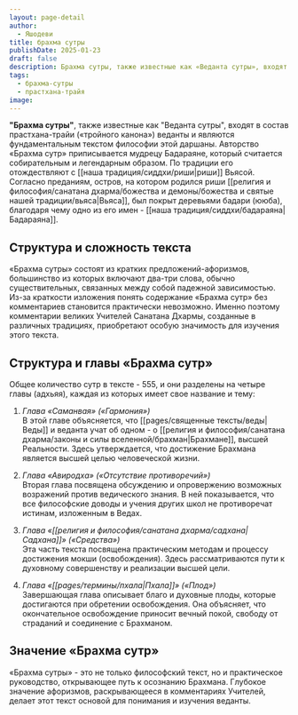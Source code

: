 ```yaml
---
layout: page-detail
author:
  - Яшодеви
title: брахма сутры
publishDate: 2025-01-23
draft: false
description: Брахма сутры, также известные как «Веданта сутры», входят в состав прастхана-трайи («тройного канона») веданты и являются фундаментальным текстом философии этой даршаны. Авторство «Брахма сутр» приписывается мудрецу Бадараяне, который считается собирательным и легендарным образом.
tags:
  - брахма-сутры
  - прастхана-трайя
image:
---
```

**"Брахма сутры"**, также известные как "Веданта сутры", входят в состав прастхана-трайи («тройного канона») веданты и являются фундаментальным текстом философии этой даршаны. Авторство «Брахма сутр» приписывается мудрецу Бадараяне, который считается собирательным и легендарным образом. По традиции его отождествляют с [[наша традиция/сиддхи/риши|риши]] Вьясой. Согласно преданиям, остров, на котором родился риши [[религия и философия/санатана дхарма/божества и демоны/божества и святые нашей традиции/вьяса|Вьяса]], был покрыт деревьями бадари (ююба), благодаря чему одно из его имен - [[наша традиция/сиддхи/бадараяна|Бадараяна]].

## Структура и сложность текста
«Брахма сутры» состоят из кратких предложений-афоризмов, большинство из которых включают два-три слова, обычно существительных, связанных между собой падежной зависимостью. Из-за краткости изложения понять содержание «Брахма сутр» без комментариев становится практически невозможно. Именно поэтому комментарии великих Учителей Санатана Дхармы, созданные в различных традициях, приобретают особую значимость для изучения этого текста.

## Структура и главы «Брахма сутр»
Общее количество сутр в тексте - 555, и они разделены на четыре главы (адхьяя), каждая из которых имеет свое название и тему:

1. *Глава «Саманвая» («Гармония»)*  
В этой главе объясняется, что [[pages/священные тексты/веды|Веды]] и веданта учат об одном - о [[религия и философия/санатана дхарма/законы и силы вселенной/брахман|Брахмане]], высшей Реальности. Здесь утверждается, что достижение Брахмана является высшей целью человеческой жизни.

2. *Глава «Авиродха» («Отсутствие противоречий»)*  
Вторая глава посвящена обсуждению и опровержению возможных возражений против ведического знания. В ней показывается, что все философские доводы и учения других школ не противоречат истинам, изложенным в Ведах.

3. *Глава «[[религия и философия/санатана дхарма/садхана|Садхана]]» («Средства»)*  
Эта часть текста посвящена практическим методам и процессу достижения мокши (освобождения). Здесь рассматриваются пути к духовному совершенству и реализации высшей цели.

4. *Глава «[[pages/термины/пхала|Пхала]]» («Плод»)*  
Завершающая глава описывает благо и духовные плоды, которые достигаются при обретении освобождения. Она объясняет, что окончательное освобождение приносит вечный покой, свободу от страданий и соединение с Брахманом.

## Значение «Брахма сутр»
«Брахма сутры» - это не только философский текст, но и практическое руководство, открывающее путь к осознанию Брахмана. Глубокое значение афоризмов, раскрывающееся в комментариях Учителей, делает этот текст основой для понимания и изучения веданты.